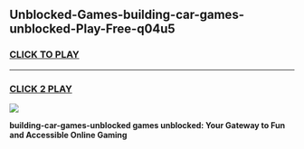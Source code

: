 
## Unblocked-Games-building-car-games-unblocked-Play-Free-q04u5
<h3>
<a href="https://premium76.site?title=building-car-games-unblocked&ref=15A">CLICK TO PLAY</a></h3>
<hr>

<h3>
<a href="https://premium76.site?title=building-car-games-unblocked&ref=15A">CLICK 2 PLAY</a>
  
</h3>

<a href="https://premium76.site?title=building-car-games-unblocked&ref=15A"><img src="https://clearcache.store/games.png"></a>


**building-car-games-unblocked games unblocked: Your Gateway to Fun and Accessible Online Gaming**
